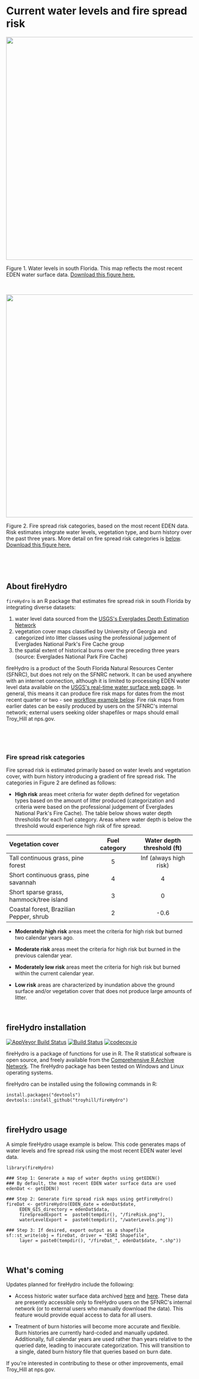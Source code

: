 # Current water levels and fire spread risk

<img src="{{site.url}}figures/waterLevels.png" width="600">


Figure 1. Water levels in south Florida. This map reflects the most recent EDEN water surface data. [Download this figure here.](https://github.com/troyhill/fireHydro/blob/master/docs/figures/waterLevels.png)

&nbsp;

<img src="{{site.url}}figures/fireRisk.png" width="600">

Figure 2. Fire spread risk categories, based on the most recent EDEN data. Risk estimates integrate water levels, vegetation type, and burn history over the past three years. More detail on fire spread risk categories is [below](#fire-spread-risk-categories). [Download this figure here.](https://github.com/troyhill/fireHydro/blob/master/docs/figures/fireRisk.png)

&nbsp;

&nbsp;



## About fireHydro

`fireHydro` is an R package that estimates fire spread risk in south Florida by integrating diverse datasets:
1. water level data sourced from the [USGS's Everglades Depth Estimation Network](https://sofia.usgs.gov/eden/models/real-time.php)
2. vegetation cover maps classified by University of Georgia and categorized into litter classes using the professional judgement of Everglades National Park's Fire Cache group
3. the spatial extent of historical burns over the preceding three years (source: Everglades National Park Fire Cache)


fireHydro is a product of the South Florida Natural Resources Center (SFNRC), but does not rely on the SFNRC network. It can be used anywhere with an internet connection, although it is limited to processing EDEN water level data available on the [USGS's real-time water surface web page](https://sofia.usgs.gov/eden/models/real-time.php). In general, this means it can produce fire risk maps for dates from the most recent quarter or two - see [workflow example below](#firehydro-usage). Fire risk maps from earlier dates can be easily produced by users on the SFNRC's internal network; external users seeking older shapefiles or maps should email Troy_Hill at nps.gov.

&nbsp;

&nbsp;


### Fire spread risk categories

Fire spread risk is estimated primarily based on water levels and vegetation cover, with burn history introducing a gradient of fire spread risk. The categories in Figure 2 are defined as follows:


* **High risk** areas meet criteria for water depth defined for vegetation types based on the amount of litter produced (categorization and criteria were based on the professional judgement of Everglades National Park's Fire Cache). The table below shows water depth thresholds for each fuel category. Areas where water depth is below the threshold would experience high risk of fire spread.

| Vegetation cover | Fuel category  | Water depth threshold (ft)  | 
| :--- | :---: |:---:|
| Tall continuous grass, pine forest | 5      | Inf (always high risk) |
| Short continuous grass, pine savannah | 4      | 4 |
| Short sparse grass, hammock/tree island | 3      | 0 |
| Coastal forest, Brazilian Pepper, shrub | 2      | -0.6 |

* **Moderately high risk** areas meet the criteria for high risk but burned two calendar years ago.

* **Moderate risk** areas meet the criteria for high risk but burned in the previous calendar year.

* **Moderately low risk** areas meet the criteria for high risk but burned within the current calendar year.

* **Low risk** areas are characterized by inundation above the ground surface and/or vegetation cover that does not produce large amounts of litter.

&nbsp;

## fireHydro installation


[![AppVeyor Build Status](https://ci.appveyor.com/api/projects/status/github/troyhill/fireHydro?branch=master&svg=true)](https://ci.appveyor.com/project/troyhill/fireHydro) [![Build Status](https://travis-ci.org/troyhill/fireHydro.svg?branch=master)](https://travis-ci.org/troyhill/fireHydro) [![codecov.io](https://codecov.io/github/troyhill/fireHydro/coverage.svg?branch=master)](https://codecov.io/github/troyhill/fireHydro?branch=master)

fireHydro is a package of functions for use in R. The R statistical software is open source, and freely available from the [Comprehensive R Archive Network](https://cran.r-project.org/). The fireHydro package has been tested on Windows and Linux operating systems.

fireHydro can be installed using the following commands in R:

```
install.packages("devtools")
devtools::install_github("troyhill/fireHydro")
```

&nbsp;


## fireHydro usage

A simple fireHydro usage example is below. This code generates maps of water levels and fire spread risk using the most recent EDEN water level data.

```
library(fireHydro)

### Step 1: Generate a map of water depths using getEDEN()
### By default, the most recent EDEN water surface data are used
edenDat <- getEDEN()
 
### Step 2: Generate fire spread risk maps using getFireHydro()
fireDat <- getFireHydro(EDEN_date = edenDat$date, 
     EDEN_GIS_directory = edenDat$data,
     fireSpreadExport =  paste0(tempdir(), "/fireRisk.png"),
     waterLevelExport =  paste0(tempdir(), "/waterLevels.png"))
     
### Step 3: If desired, export output as a shapefile
sf::st_write(obj = fireDat, driver = "ESRI Shapefile",
     layer = paste0(tempdir(), "/fireDat_", edenDat$date, ".shp"))

```


&nbsp;

      

## What's coming

Updates planned for fireHydro include the following:

* Access historic water surface data archived [here](https://sofia.usgs.gov/eden/models/watersurfacemod_download.php) and [here](https://sofia.usgs.gov/eden/models/watersurfacemod_download_1990s.php). These data are presently accessible only to fireHydro users on the SFNRC's internal network (or to external users who manually download the data). This feature would provide equal access to data for all users.

* Treatment of burn histories will become more accurate and flexible. Burn histories are currently hard-coded and manually updated. Additionally, full calendar years are used rather than years relative to the queried date, leading to inaccurate categorization. This will transition to a single, dated burn history file that queries based on burn date.

If you're interested in contributing to these or other improvements, email Troy_Hill at nps.gov.

